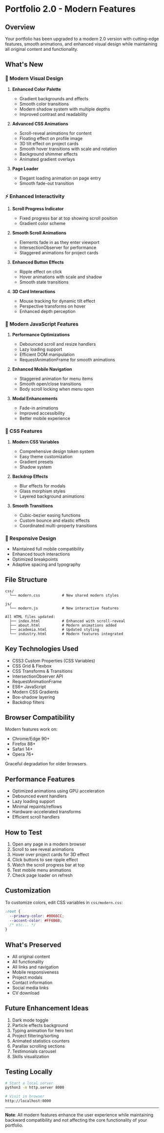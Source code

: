 # Portfolio 2.0 - Modern Features

## Overview
Your portfolio has been upgraded to a modern 2.0 version with cutting-edge features, smooth animations, and enhanced visual design while maintaining all original content and functionality.

## What's New

### 🎨 Modern Visual Design

1. **Enhanced Color Palette**
   - Gradient backgrounds and effects
   - Smooth color transitions
   - Modern shadow system with multiple depths
   - Improved contrast and readability

2. **Advanced CSS Animations**
   - Scroll-reveal animations for content
   - Floating effect on profile image
   - 3D tilt effect on project cards
   - Smooth hover transitions with scale and rotation
   - Background shimmer effects
   - Animated gradient overlays

3. **Page Loader**
   - Elegant loading animation on page entry
   - Smooth fade-out transition

### ⚡ Enhanced Interactivity

1. **Scroll Progress Indicator**
   - Fixed progress bar at top showing scroll position
   - Gradient color scheme

2. **Smooth Scroll Animations**
   - Elements fade in as they enter viewport
   - IntersectionObserver for performance
   - Staggered animations for project cards

3. **Enhanced Button Effects**
   - Ripple effect on click
   - Hover animations with scale and shadow
   - Smooth state transitions

4. **3D Card Interactions**
   - Mouse tracking for dynamic tilt effect
   - Perspective transforms on hover
   - Enhanced depth perception

### 🎯 Modern JavaScript Features

1. **Performance Optimizations**
   - Debounced scroll and resize handlers
   - Lazy loading support
   - Efficient DOM manipulation
   - RequestAnimationFrame for smooth animations

2. **Enhanced Mobile Navigation**
   - Staggered animation for menu items
   - Smooth open/close transitions
   - Body scroll locking when menu open

3. **Modal Enhancements**
   - Fade-in animations
   - Improved accessibility
   - Better mobile experience

### 🎨 CSS Features

1. **Modern CSS Variables**
   - Comprehensive design token system
   - Easy theme customization
   - Gradient presets
   - Shadow system

2. **Backdrop Effects**
   - Blur effects for modals
   - Glass morphism styles
   - Layered background animations

3. **Smooth Transitions**
   - Cubic-bezier easing functions
   - Custom bounce and elastic effects
   - Coordinated multi-property transitions

### 📱 Responsive Design

- Maintained full mobile compatibility
- Enhanced touch interactions
- Optimized breakpoints
- Adaptive spacing and typography

## File Structure

```
css/
  └── modern.css          # New shared modern styles

js/
  └── modern.js           # New interactive features

All HTML files updated:
  ├── index.html          # Enhanced with scroll-reveal
  ├── about.html          # Modern animations added
  ├── academia.html       # Updated styling
  └── industry.html       # Modern features integrated
```

## Key Technologies Used

- CSS3 Custom Properties (CSS Variables)
- CSS Grid & Flexbox
- CSS Transforms & Transitions
- IntersectionObserver API
- RequestAnimationFrame
- ES6+ JavaScript
- Modern CSS Gradients
- Box-shadow layering
- Backdrop filters

## Browser Compatibility

Modern features work on:
- Chrome/Edge 90+
- Firefox 88+
- Safari 14+
- Opera 76+

Graceful degradation for older browsers.

## Performance Features

- Optimized animations using GPU acceleration
- Debounced event handlers
- Lazy loading support
- Minimal repaints/reflows
- Hardware-accelerated transforms
- Efficient scroll handlers

## How to Test

1. Open any page in a modern browser
2. Scroll to see reveal animations
3. Hover over project cards for 3D effect
4. Click buttons to see ripple effect
5. Watch the scroll progress bar at top
6. Test mobile menu animations
7. Check page loader on refresh

## Customization

To customize colors, edit CSS variables in `css/modern.css`:

```css
:root {
  --primary-color: #0066CC;
  --accent-color: #FF6B6B;
  /* etc... */
}
```

## What's Preserved

- All original content
- All functionality
- All links and navigation
- Mobile responsiveness
- Project modals
- Contact information
- Social media links
- CV download

## Future Enhancement Ideas

1. Dark mode toggle
2. Particle effects background
3. Typing animation for hero text
4. Project filtering/sorting
5. Animated statistics counters
6. Parallax scrolling sections
7. Testimonials carousel
8. Skills visualization

## Testing Locally

```bash
# Start a local server
python3 -m http.server 8000

# Visit in browser
http://localhost:8000
```

---

**Note**: All modern features enhance the user experience while maintaining backward compatibility and not affecting the core functionality of your portfolio.
